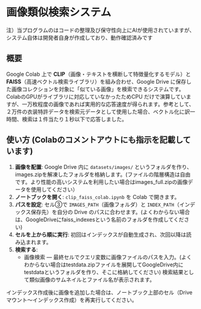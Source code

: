 # 画像類似検索システム
注）当プログラムのはコードの整理及び保守性向上にAIが使用されていますが、システム自体は開発者自身が作成しており、動作確認済みです
## 概要
Google Colab 上で **CLIP**（画像・テキストを横断して特徴量化するモデル）と **FAISS**（高速ベクトル検索ライブラリ）を組み合わせ、Google Drive に保存した画像コレクションを対象に「似ている画像」を検索できるシステムです。ColabのGPUがライブラリに対応していなかったためCPU だけで演算していますが、一万枚程度の画像であれば実用的な応答速度が得られます。参考として、２万件の衣装特許データを検索元データとして使用した場合、ベクトル化に訳一時間、検索は１件当たり１秒以下で応答しました。

## 使い方 (Colabのコメントアウトにも指示を記載しています)
1. **画像を配置**: Google Drive 内に `datasets/images/` というフォルダを作り、images.zipを解凍したフォルダを格納します。(ファイルの階層構造は自由です。より性能の高いシステムを利用したい場合はimages_full.zipの画像データを使用してください）
2. **ノートブックを開く**: `clip_faiss_colab.ipynb` を Colab で開きます。
3. **パスを設定**: セル③で `IMAGES_PATH`（画像フォルダ）と `INDEX_PATH`（インデックス保存先）を自分の Drive のパスに合わせます。(よくわからない場合は、GoogleDriveにfaiss_indexesという名前のフォルダを作成してください)
4. **セルを上から順に実行**: 初回はインデックスが自動生成され、次回以降は読み込まれます。
5. **検索する**:
   * 画像検索 — 最終セルでクエリ変数に画像ファイルのパスを入力。(よくわからない場合はtestdata.zipファイルを展開してGoogleDrive内にtestdataというフォルダを作り、そこに格納してください)
   検索結果として類似画像のサムネイルとファイル名が表示されます。

インデックス作成後に画像を追加した場合は、ノートブック上部のセル（Drive マウント〜インデックス作成）を再実行してください。

